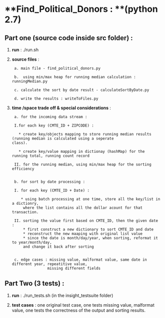 # **Find_Political_Donors : **(python 2.7)

## Part one  (source code inside src folder) :

1) **run** :  ./run.sh 



2) **source files** : 



        a. main file - find_political_donors.py

        b.  using min/max heap for running median calculation : runningMedian.py

        c. calculate the sort by date result - calculateSortByDate.py

        d. write the results : writeToFiles.py



3) **time /space trade off & special considerations** :



        a. for the incoming data stream : 
        
        I.for each key (CMTE_ID + ZIPCODE) :
        
          * create key/objects mapping to store running median results (running median is calculated using a seperate                  class).
          
          * create key/value mapping in dictionay (hashMap) for the running total, running count record

        II. for the running median, using min/max heap for the sorting efficiency 
        

        b. for sort by date processing :
        
        I. for each key (CMTE_ID + Date) :
            
           * using batch processing at one time, store all the key/list in a dictionry,
            where the list contains all the dollar acount for that transaction.

        II. sorting the value first based on CMTE_ID, then the given date :
            * first construct a new dictionary to sort CMTE_ID and date
            * reconstruct the new maaping with original list value
            * since the date is month/day/year, when sorting, reformat it to year/month/day, 
            and change it back after sorting 
        
        
        c. edge cases : missing value, malformat value, same date in different year, repeatitive value, 
                       missing different fields
        
       





## Part Two  (3 tests) :

1) **run** : ./run_tests.sh (in the insight_testsuite folder)



2) **test cases** : one original test case, one tests missing value, malformat value, one tests the correctness of the output and sorting results.
